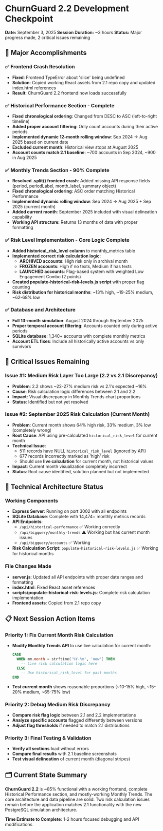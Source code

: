 # ChurnGuard 2.2 Development Checkpoint
**Date:** September 3, 2025
**Session Duration:** ~3 hours
**Status:** Major progress made, 2 critical issues remaining

## 🎯 Major Accomplishments

### ✅ Frontend Crash Resolution
- **Fixed**: Frontend TypeError about 'slice' being undefined
- **Solution**: Copied working React assets from 2.1 repo copy and updated index.html references
- **Result**: ChurnGuard 2.2 frontend now loads successfully

### ✅ Historical Performance Section - Complete
- **Fixed chronological ordering**: Changed from DESC to ASC (left-to-right timeline)
- **Added proper account filtering**: Only count accounts during their active periods
- **Implemented dynamic 12-month rolling window**: Sep 2024 → Aug 2025 based on current date
- **Excluded current month**: Historical view stops at August 2025
- **Account counts match 2.1 baseline**: ~700 accounts in Sep 2024, ~900 in Aug 2025

### ✅ Monthly Trends Section - 90% Complete  
- **Resolved .split() frontend crash**: Added missing API response fields (period, periodLabel, month_label, summary object)
- **Fixed chronological ordering**: ASC order matching Historical Performance
- **Implemented dynamic rolling window**: Sep 2024 → Aug 2025 + Sep 2025 (current month)
- **Added current month**: September 2025 included with visual delineation capability
- **Working API structure**: Returns 13 months of data with proper formatting

### ✅ Risk Level Implementation - Core Logic Complete
- **Added historical_risk_level column** to monthly_metrics table
- **Implemented correct risk calculation logic**:
  - **ARCHIVED accounts**: High risk only in archival month
  - **FROZEN accounts**: High if no texts, Medium if has texts  
  - **LAUNCHED accounts**: Flag-based system with weighted Low Engagement Combo (2 points)
- **Created populate-historical-risk-levels.js script** with proper flag counting
- **Risk distribution for historical months**: ~13% high, ~19-25% medium, ~62-68% low

### ✅ Database and Architecture
- **Full 13-month simulation**: August 2024 through September 2025 
- **Proper temporal account filtering**: Accounts counted only during active periods
- **SQLite database**: 1,340+ accounts with complete monthly metrics
- **Account ETL fixes**: Include all historically active accounts vs only survivors

## 🚨 Critical Issues Remaining

### Issue #1: Medium Risk Layer Too Large (2.2 vs 2.1 Discrepancy)
- **Problem**: 2.2 shows ~22-27% medium risk vs 2.1's expected ~16%
- **Cause**: Risk calculation logic differences between 2.1 and 2.2
- **Impact**: Visual discrepancy in Monthly Trends chart proportions
- **Status**: Identified but not yet resolved

### Issue #2: September 2025 Risk Calculation (Current Month)
- **Problem**: Current month shows 64% high risk, 33% medium, 3% low (completely wrong)
- **Root Cause**: API using pre-calculated `historical_risk_level` for current month
- **Technical Issue**: 
  - 511 records have NULL `historical_risk_level` (ignored by API)
  - 677 records incorrectly marked as 'high' risk
  - Should use **live calculation** for current month, not historical values
- **Impact**: Current month visualization completely incorrect
- **Status**: Root cause identified, solution planned but not implemented

## 🔧 Technical Architecture Status

### Working Components
- **Express Server**: Running on port 3002 with all endpoints
- **SQLite Database**: Complete with 14,474+ monthly metrics records
- **API Endpoints**:
  - `/api/historical-performance` ✅ Working correctly
  - `/api/bigquery/monthly-trends` ⚠️ Working but has current month issues
  - `/api/bigquery/accounts` ✅ Working
- **Risk Calculation Script**: `populate-historical-risk-levels.js` ✅ Working for historical months

### File Changes Made
- **server.js**: Updated all API endpoints with proper date ranges and formatting
- **index.html**: Fixed React asset references  
- **scripts/populate-historical-risk-levels.js**: Complete risk calculation implementation
- **Frontend assets**: Copied from 2.1 repo copy

## 📋 Next Session Action Items

### Priority 1: Fix Current Month Risk Calculation
- **Modify Monthly Trends API** to use live calculation for current month:
  ```sql
  CASE 
    WHEN mm.month = strftime('%Y-%m', 'now') THEN 
      -- Live risk calculation logic here
    ELSE 
      -- Use historical_risk_level for past months
  END
  ```
- **Test current month** shows reasonable proportions (~10-15% high, ~15-20% medium, ~65-75% low)

### Priority 2: Debug Medium Risk Discrepancy  
- **Compare risk flag logic** between 2.1 and 2.2 implementations
- **Analyze specific accounts** flagged differently between versions
- **Adjust flag thresholds** if needed to match 2.1 distributions

### Priority 3: Final Testing & Validation
- **Verify all sections** load without errors
- **Compare final results** with 2.1 baseline screenshots
- **Test visual delineation** of current month (diagonal stripes)

## 🗂️ Current State Summary
**ChurnGuard 2.2** is ~85% functional with a working frontend, complete Historical Performance section, and mostly-working Monthly Trends. The core architecture and data pipeline are solid. Two risk calculation issues remain before the application matches 2.1 functionality with the new PostgreSQL simulation architecture.

**Time Estimate to Complete**: 1-2 hours focused debugging and API modifications.